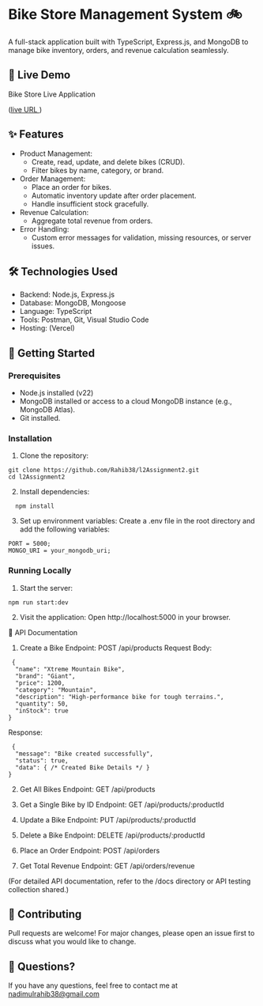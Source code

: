 # Bike Store Management System 🚲

A full-stack application built with TypeScript, Express.js, and MongoDB to manage bike inventory, orders, and revenue calculation seamlessly.

## 🚀 Live Demo

Bike Store Live Application

([live URL ](https://bike-store-nu-virid.vercel.app/))

## ✨ Features

- Product Management:
  - Create, read, update, and delete bikes (CRUD).
  - Filter bikes by name, category, or brand.
- Order Management:
  - Place an order for bikes.
  - Automatic inventory update after order placement.
  - Handle insufficient stock gracefully.
- Revenue Calculation:
  - Aggregate total revenue from orders.
- Error Handling:
  - Custom error messages for validation, missing resources, or server issues.

## 🛠 Technologies Used

- Backend: Node.js, Express.js
- Database: MongoDB, Mongoose
- Language: TypeScript
- Tools: Postman, Git, Visual Studio Code
- Hosting: (Vercel)

## 🚀 Getting Started

### Prerequisites

- Node.js installed (v22)
- MongoDB installed or access to a cloud MongoDB instance (e.g., MongoDB Atlas).
- Git installed.

### Installation

1. Clone the repository:

```tsx
git clone https://github.com/Rahib38/l2Assignment2.git
cd l2Assignment2
```

2. Install dependencies:

```tsx
  npm install
```

3. Set up environment variables:
   Create a .env file in the root directory and add the following variables:

```tsx
PORT = 5000;
MONGO_URI = your_mongodb_uri;
```

### Running Locally

1. Start the server:

```tsx
npm run start:dev
```

2. Visit the application:
   Open http://localhost:5000 in your browser.

📖 API Documentation

1. Create a Bike
   Endpoint: POST /api/products
   Request Body:

```tsx
 {
  "name": "Xtreme Mountain Bike",
  "brand": "Giant",
  "price": 1200,
  "category": "Mountain",
  "description": "High-performance bike for tough terrains.",
  "quantity": 50,
  "inStock": true
}
```

Response:

```tsx
 {
  "message": "Bike created successfully",
  "status": true,
  "data": { /* Created Bike Details */ }
}
```

2. Get All Bikes
   Endpoint: GET /api/products

3. Get a Single Bike by ID
   Endpoint: GET /api/products/:productId

4. Update a Bike
   Endpoint: PUT /api/products/:productId

5. Delete a Bike
   Endpoint: DELETE /api/products/:productId

6. Place an Order
   Endpoint: POST /api/orders

7. Get Total Revenue
   Endpoint: GET /api/orders/revenue

(For detailed API documentation, refer to the /docs directory or API testing collection shared.)

## 🙌 Contributing

Pull requests are welcome! For major changes, please open an issue first to discuss what you would like to change.

## 💬 Questions?

If you have any questions, feel free to contact me at nadimulrahib38@gmail.com
